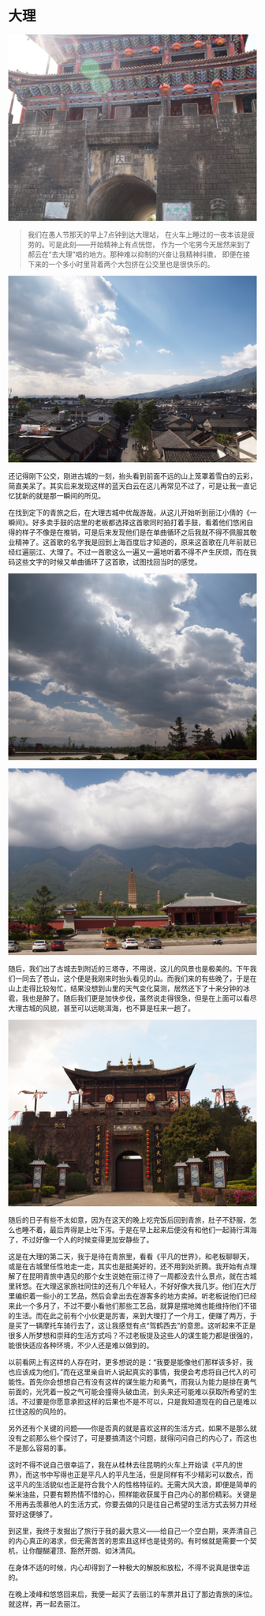 # 大理

![](img/11-dali/01.jpg)

> 我们在愚人节那天的早上7点钟到达大理站， 在火车上睡过的一夜本该是疲劳的。可是此刻——开始精神上有点恍惚， 作为一个宅男今天居然来到了郝云在“去大理”唱的地方。那种难以抑制的兴奋让我精神抖擞， 即便在接下来的一个多小时里背着两个大包挤在公交里也是很快乐的。

![](img/11-dali/02.jpg)

还记得刚下公交，刚进古城的一刻，抬头看到前面不远的山上笼罩着雪白的云彩，简直美呆了。其实后来发现这样的蓝天白云在这儿再常见不过了，可是让我一直记忆犹新的就是那一瞬间的所见。

在找到定下的青旅之后，在大理古城中优哉游哉，从这儿开始听到丽江小倩的《一瞬间》。好多卖手鼓的店里的老板都选择这首歌同时拍打着手鼓，看着他们悠闲自得的样子不像是在推销，可是后来发现他们是在单曲循环之后我就不得不佩服其敬业精神了。这首歌的名字我是回到上海百度后才知道的，原来这首歌在几年前就已经红遍丽江、大理了。不过一首歌这么一遍又一遍地听着不得不产生厌烦，而在我码这些文字的时候又单曲循环了这首歌，试图找回当时的感觉。

![](img/11-dali/03.jpg)

![](img/11-dali/04.jpg)

随后，我们出了古城去到附近的三塔寺，不用说，这儿的风景也是极美的。下午我们一同去了苍山，这个便是我刚来时抬头看见的山。而我们来的有些晚了，于是在山上走得比较匆忙，结果没想到山里的天气变化莫测，居然还下了十来分钟的冰雹，我也是醉了。随后我们更是加快步伐，虽然说走得很急，但是在上面可以看尽大理古城的风貌，甚至可以远眺洱海，也不算是枉来一趟了。

![](img/11-dali/05.jpg)

随后的日子有些不太如意，因为在这天的晚上吃完饭后回到青旅，肚子不舒服，怎么也睡不着，最后弄得是上吐下泻。于是在早上起来后便没有和他们一起骑行洱海了，不过好像一个人的时候变得更加安静些了。

这是在大理的第二天，我于是待在青旅里，看看《平凡的世界》，和老板聊聊天，或是在古城里任性地走一走，其实也是挺美好的，还不用到处折腾。我开始有点理解了在昆明青旅中遇见的那个女生说她在丽江待了一周都没去什么景点，就在古城里转悠。在大理这家旅社同住的还有几个年轻人，不好好像大我几岁。他们在大厅里编织着一些小的工艺品，然后会拿出去在游客多的地方卖掉。听老板说他们已经来此一个多月了，不过不要小看他们那些工艺品，就算是摆地摊也能维持他们不错的生活。而在此之前有个小伙更是厉害，来到大理打了一个月工，便赚了两万，于是买了一辆摩托车骑行去了，这让我感觉有点“驾鹤西去”的意思。这听起来不正是很多人所梦想和崇拜的生活方式吗？不过老板提及这些人的谋生能力都是很强的，能很快适应各种环境，不少人还是难以做到的。

以前看网上有这样的人存在时，更多想说的是：“我要是能像他们那样该多好，我也应该成为他们。”而在这里亲自听人说起真实的事情，我便会考虑将自己代入的可能性。首先你会想想自己有没有这样的谋生能力和勇气，而我认为能力是排在勇气前面的，光凭着一股之气可能会撞得头破血流，到头来还可能难以获取所希望的生活。不过要是你愿意承担这样的后果也不是不可以，只是我知道现在的自己是难以扛住这般的风险的。

另外还有个关键的问题——你是否真的就是喜欢这样的生活方式，如果不是那么就没有之前那么些个探讨了，可是要搞清这个问题，就得问问自己的内心了，而这也不是那么容易的事。

这时不得不说自己很幸运了，我在从桂林去往昆明的火车上开始读《平凡的世界》，而这书中写得也正是平凡人的平凡生活，但是同样有不少精彩可以数点，而这平凡的生活貌似也正是符合我个人的性格特征的。无需大风大浪，即便是简单的柴米油盐，只要有颗热情不惜的心，照样能收获属于自己内心的那份精彩。关键是不用再去羡慕他人的生活方式，你要去做的只是往自己希望的生活方式去努力并经营好这便够了。

到这里，我终于发掘出了旅行于我的最大意义——给自己一个空白期，来弄清自己的内心真正的渴求，但无需苦苦的思索且这样也是徒劳的。有时候就是需要一个契机，让你醍醐灌顶、豁然开朗、如沐清风。

在身体不适的时候，内心却得到了一种极大的解脱和放松，不得不说真是很幸运的。

在晚上凌峰和悠悠回来后，我便一起买了去丽江的车票并且订了那边青旅的床位。就这样，再一起去丽江。
